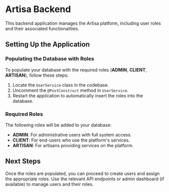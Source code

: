 # Artisa Backend

This backend application manages the Artisa platform, including user roles and their associated functionalities.

## Setting Up the Application

### Populating the Database with Roles

To populate your database with the required roles (**ADMIN**, **CLIENT**, **ARTISAN**), follow these steps:

1. Locate the `UserService` class in the codebase.
2. Uncomment the `@PostConstruct` method in `UserService`.
3. Restart the application to automatically insert the roles into the database.

### Required Roles

The following roles will be added to your database:

- **ADMIN**: For administrative users with full system access.
- **CLIENT**: For end-users who use the platform's services.
- **ARTISAN**: For artisans providing services on the platform.

## Next Steps

Once the roles are populated, you can proceed to create users and assign the appropriate roles. Use the relevant API endpoints or admin dashboard (if available) to manage users and their roles.
